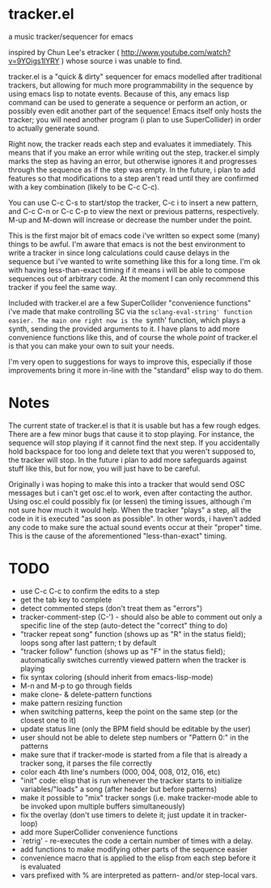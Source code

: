 tracker.el
==========

a music tracker/sequencer for emacs

inspired by Chun Lee's etracker ( http://www.youtube.com/watch?v=9YOigs1lYRY ) whose source i was unable to find.

tracker.el is a "quick & dirty" sequencer for emacs modelled after traditional trackers, but allowing for much more programmability in the sequence by using emacs lisp to notate events. Because of this, any emacs lisp command can be used to generate a sequence or perform an action, or possibly even edit another part of the sequence! Emacs itself only hosts the tracker; you will need another program (i plan to use SuperCollider) in order to actually generate sound.

Right now, the tracker reads each step and evaluates it immediately. This means that if you make an error while writing out the step, tracker.el simply marks the step as having an error, but otherwise ignores it and progresses through the sequence as if the step was empty. In the future, i plan to add features so that modifications to a step aren't read until they are confirmed with a key combination (likely to be C-c C-c).

You can use C-c C-s to start/stop the tracker, C-c i to insert a new pattern, and C-c C-n or C-c C-p to view the next or previous patterns, respectively. M-up and M-down will increase or decrease the number under the point.

This is the first major bit of emacs code i've written so expect some (many) things to be awful. I'm aware that emacs is not the best environment to write a tracker in since long calculations could cause delays in the sequence but i've wanted to write something like this for a long time. I'm ok with having less-than-exact timing if it means i will be able to compose sequences out of arbitrary code. At the moment I can only recommend this tracker if you feel the same way.

Included with tracker.el are a few SuperCollider "convenience functions" i've made that make controlling SC via the `sclang-eval-string' function easier. The main one right now is the `synth' function, which plays a synth, sending the provided arguments to it. I have plans to add more convenience functions like this, and of course the whole _point_ of tracker.el is that you can make your own to suit your needs.

I'm very open to suggestions for ways to improve this, especially if those improvements bring it more in-line with the "standard" elisp way to do them.

Notes
=====

The current state of tracker.el is that it is usable but has a few rough edges. There are a few minor bugs that cause it to stop playing. For instance, the sequence will stop playing if it cannot find the next step. If you accidentally hold backspace for too long and delete text that you weren't supposed to, the tracker will stop. In the future i plan to add more safeguards against stuff like this, but for now, you will just have to be careful.

Originally i was hoping to make this into a tracker that would send OSC messages but i can't get osc.el to work, even after contacting the author. Using osc.el could possibly fix (or lessen) the timing issues, although i'm not sure how much it would help. When the tracker "plays" a step, all the code in it is executed "as soon as possible". In other words, i haven't added any code to make sure the actual sound events occur at their "proper" time. This is the cause of the aforementioned "less-than-exact" timing.

TODO
====

* use C-c C-c to confirm the edits to a step
* get the tab key to complete
* detect commented steps (don't treat them as "errors")
* tracker-comment-step (C-') - should also be able to comment out only a specific line of the step (auto-detect the "correct" thing to do)
* "tracker repeat song" function (shows up as "R" in the status field); loops song after last pattern; t by default
* "tracker follow" function (shows up as "F" in the status field); automatically switches currently viewed pattern when the tracker is playing
* fix syntax coloring (should inherit from emacs-lisp-mode)
* M-n and M-p to go through fields
* make clone- & delete-pattern functions
* make pattern resizing function
* when switching patterns, keep the point on the same step (or the closest one to it)
* update status line (only the BPM field should be editable by the user)
* user should not be able to delete step numbers or "Pattern 0:" in the patterns
* make sure that if tracker-mode is started from a file that is already a tracker song, it parses the file correctly
* color each 4th line's numbers (000, 004, 008, 012, 016, etc)
* "init" code: elisp that is run whenever the tracker starts to initialize variables/"loads" a song (after header but before patterns)
* make it possible to "mix" tracker songs (i.e. make tracker-mode able to be invoked upon multiple buffers simultaneously)
* fix the overlay (don't use timers to delete it; just update it in tracker-loop)
* add more SuperCollider convenience functions
 * `retrig' - re-executes the code a certain number of times with a delay.
* add functions to make modifying other parts of the sequence easier
* convenience macro that is applied to the elisp from each step before it is evaluated
 * vars prefixed with % are interpreted as pattern- and/or step-local vars.
